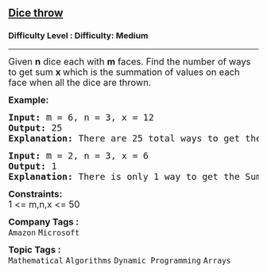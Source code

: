 <h2><a href="https://www.geeksforgeeks.org/problems/dice-throw5349/1#usingtopdown-dp-memoization-onxm-time-and-onx-space">Dice throw</a></h2><h3>Difficulty Level : Difficulty: Medium</h3><hr><div class="problems_problem_content__Xm_eO"><p><span style="font-size: 18px;">Given&nbsp;<strong>n</strong>&nbsp;dice each with&nbsp;<strong>m</strong>&nbsp;faces. Find the number of ways to get sum&nbsp;<strong>x&nbsp;</strong>which&nbsp;is the summation of values on each face when all the dice are thrown.</span></p>
<p><span style="font-size: 18px;"><strong>Example:</strong></span></p>
<pre><span style="font-size: 18px;"><strong>Input:</strong> <span style="font-size: 14pt;">m</span></span><span style="font-size: 18px;"> =<strong> </strong>6, n =<strong> </strong>3, x = 12</span>
<span style="font-size: 18px;"><strong>Output: </strong></span><span style="font-size: 18px;">25</span>
<span style="font-size: 18px;"><strong>Explanation: </strong></span><span style="font-size: 18px;">There are 25 total ways to get the Sum 12 using 3 dices with faces from 1 to 6.</span></pre>
<pre><span style="font-size: 18px;"><strong>Input:</strong> <span style="font-size: 14pt;">m</span> =<strong> </strong>2, n =<strong> </strong>3, x = 6</span>
<span style="font-size: 18px;"><strong>Output: </strong></span><span style="font-size: 18px;">1</span>
<span style="font-size: 18px;"><strong>Explanation: </strong></span><span style="font-size: 18px;">There is only 1 way to get the Sum 6 using 3 dices with faces from 1 to 2. All the dices will have to land on 2.</span></pre>
<p><span style="font-size: 18px;"><strong>Constraints:</strong></span><br><span style="font-size: 18px;">1 &lt;= m,n,x &lt;= 50</span></p></div><p><span style=font-size:18px><strong>Company Tags : </strong><br><code>Amazon</code>&nbsp;<code>Microsoft</code>&nbsp;<br><p><span style=font-size:18px><strong>Topic Tags : </strong><br><code>Mathematical</code>&nbsp;<code>Algorithms</code>&nbsp;<code>Dynamic Programming</code>&nbsp;<code>Arrays</code>&nbsp;